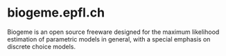 # biogeme.epfl.ch


Biogeme is an open source freeware designed for the maximum likelihood estimation of parametric models in general, with a special emphasis on discrete choice models. 
